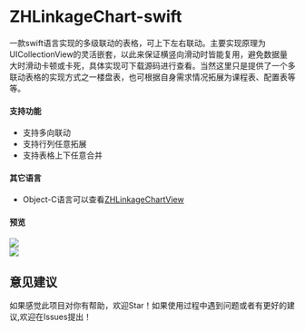 # ZHLinkageChart-swift
一款swift语言实现的多级联动的表格，可上下左右联动。主要实现原理为UICollectionView的灵活嵌套，以此来保证横竖向滑动时皆能复用，避免数据量大时滑动卡顿或卡死，具体实现可下载源码进行查看。当然这里只是提供了一个多联动表格的实现方式之一楼盘表，也可根据自身需求情况拓展为课程表、配置表等等。
  
#### 支持功能
* 支持多向联动
* 支持行列任意拓展
* 支持表格上下任意合并

#### 其它语言
* Object-C语言可以查看[ZHLinkageChartView](https://github.com/hi-zhouyn/ZHLinkageChartView)

#### 预览
![](https://github.com/hi-zhouyn/ZHLinkageChart/raw/master/image/联动.gif)  
![](https://github.com/hi-zhouyn/ZHLinkageChart/raw/master/image/表格.jpeg)  

## 意见建议
如果感觉此项目对你有帮助，欢迎Star！如果使用过程中遇到问题或者有更好的建议,欢迎在Issues提出！
